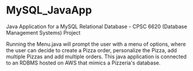 # MySQL_JavaApp
Java Application for a MySQL Relational Database - CPSC 6620 (Database Management Systems) Project


Running the Menu.java will prompt the user with a menu of options, where the user can decide to create a Pizza order, personalize the Pizza, add multiple Pizzas and add multiple orders. This java application is connected to an RDBMS hosted on AWS that mimics a Pizzeria's database.
